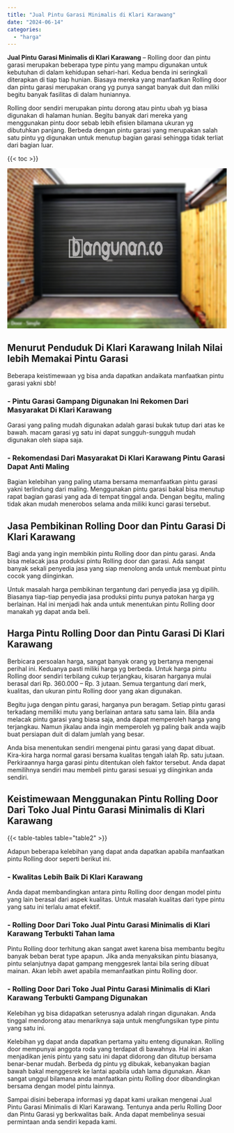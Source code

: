 ```yaml
---
title: "Jual Pintu Garasi Minimalis di Klari Karawang"
date: "2024-06-14"
categories: 
  - "harga"
---
```


**Jual Pintu Garasi Minimalis di Klari Karawang** – Rolling door dan pintu garasi merupakan beberapa type pintu yang mampu digunakan untuk kebutuhan di dalam kehidupan sehari-hari. Kedua benda ini seringkali diterapkan di tiap tiap hunian. Biasaya mereka yang manfaatkan Rolling door dan pintu garasi merupakan orang yg punya sangat banyak duit dan miliki begitu banyak fasilitas di dalam huniannya.

Rolling door sendiri merupakan pintu dorong atau pintu ubah yg biasa digunakan di halaman hunian. Begitu banyak dari mereka yang menggunakan pintu door sebab lebih efisien bilamana ukuran yg dibutuhkan panjang. Berbeda dengan pintu garasi yang merupakan salah satu pintu yg digunakan untuk menutup bagian garasi sehingga tidak terliat dari bagian luar.

{{< toc >}}

![Jual Pintu Garasi Minimalis di Klari Karawang](/images/pintu-garasi-05.png)

## Menurut Penduduk Di Klari Karawang Inilah Nilai lebih Memakai Pintu Garasi

Beberapa keistimewaan yg bisa anda dapatkan andaikata manfaatkan pintu garasi yakni sbb!

### \- Pintu Garasi Gampang Digunakan Ini Rekomen Dari Masyarakat Di Klari Karawang

Garasi yang paling mudah digunakan adalah garasi bukak tutup dari atas ke bawah. macam garasi yg satu ini dapat sungguh-sungguh mudah digunakan oleh siapa saja.

### \- Rekomendasi Dari Masyarakat Di Klari Karawang Pintu Garasi Dapat Anti Maling

Bagian kelebihan yang paling utama bersama memanfaatkan pintu garasi yakni terlindung dari maling. Menggunakan pintu garasi bakal bisa menutup rapat bagian garasi yang ada di tempat tinggal anda. Dengan begitu, maling tidak akan mudah menerobos selama anda miliki kunci garasi tersebut.

## Jasa Pembikinan Rolling Door dan Pintu Garasi Di Klari Karawang

Bagi anda yang ingin membikin pintu Rolling door dan pintu garasi. Anda bisa melacak jasa produksi pintu Rolling door dan garasi. Ada sangat banyak sekali penyedia jasa yang siap menolong anda untuk membuat pintu cocok yang diinginkan.

Untuk masalah harga pembikinan tergantung dari penyedia jasa yg dipilih. Biasanya tiap-tiap penyedia jasa produksi pintu punya patokan harga yg berlainan. Hal ini menjadi hak anda untuk menentukan pintu Rolling door manakah yg dapat anda beli.

## Harga Pintu Rolling Door dan Pintu Garasi Di Klari Karawang

Berbicara persoalan harga, sangat banyak orang yg bertanya mengenai perihal ini. Keduanya pasti miliki harga yg berbeda. Untuk harga pintu Rolling door sendiri terbilang cukup terjangkau, kisaran harganya mulai berasal dari Rp. 360.000 – Rp. 3 jutaan. Semua tergantung dari merk, kualitas, dan ukuran pintu Rolling door yang akan digunakan.

Begitu juga dengan pintu garasi, harganya pun beragam. Setiap pintu garasi terkadang memiliki mutu yang berlainan antara satu sama lain. Bila anda melacak pintu garasi yang biasa saja, anda dapat memperoleh harga yang terjangkau. Namun jikalau anda ingin memperoleh yg paling baik anda wajib buat persiapan duit di dalam jumlah yang besar.

Anda bisa menentukan sendiri mengenai pintu garasi yang dapat dibuat. Kira-kira harga normal garasi bersama kualitas tengah ialah Rp. satu jutaan. Perkiraannya harga garasi pintu ditentukan oleh faktor tersebut. Anda dapat memilihnya sendiri mau membeli pintu garasi sesuai yg diinginkan anda sendiri.

## Keistimewaan Menggunakan Pintu Rolling Door Dari Toko Jual Pintu Garasi Minimalis di Klari Karawang

{{< table-tables table="table2" >}}

Adapun beberapa kelebihan yang dapat anda dapatkan apabila manfaatkan pintu Rolling door seperti berikut ini.

### \- Kwalitas Lebih Baik Di Klari Karawang

Anda dapat membandingkan antara pintu Rolling door dengan model pintu yang lain berasal dari aspek kualitas. Untuk masalah kualitas dari type pintu yang satu ini terlalu amat efektif.

### \- Rolling Door Dari Toko Jual Pintu Garasi Minimalis di Klari Karawang Terbukti Tahan lama

Pintu Rolling door terhitung akan sangat awet karena bisa membantu begitu banyak beban berat type apapun. Jika anda menyaksikan pintu biasanya, pintu selanjutnya dapat gampang menggesrek lantai bila sering dibuat mainan. Akan lebih awet apabila memanfaatkan pintu Rolling door.

### \- Rolling Door Dari Toko Jual Pintu Garasi Minimalis di Klari Karawang Terbukti Gampang Digunakan

Kelebihan yg bisa didapatkan seterusnya adalah ringan digunakan. Anda tinggal mendorong atau menariknya saja untuk mengfungsikan type pintu yang satu ini.

Kelebihan yg dapat anda dapatkan pertama yaitu enteng digunakan. Rolling door mempunyai anggota roda yang terdapat di bawahnya. Hal ini akan menjadikan jenis pintu yang satu ini dapat didorong dan ditutup bersama benar-benar mudah. Berbeda dg pintu yg dibukak, kebanyakan bagian bawah bakal menggesrek ke lantai apabila udah lama digunakan. Akan sangat unggul bilamana anda manfaatkan pintu Rolling door dibandingkan bersama dengan model pintu lainnya.

Sampai disini beberapa informasi yg dapat kami uraikan mengenai Jual Pintu Garasi Minimalis di Klari Karawang. Tentunya anda perlu Rolling Door dan Pintu Garasi yg berkwalitas baik. Anda dapat membelinya sesuai permintaan anda sendiri kepada kami.
